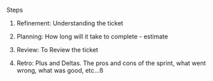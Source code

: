 Steps

1. Refinement: Understanding the ticket

2. Planning: How long will it take to complete - estimate

3. Review: To Review the ticket

4. Retro: Plus and Deltas. The pros and cons of the sprint, what went wrong, what was good, etc...ß